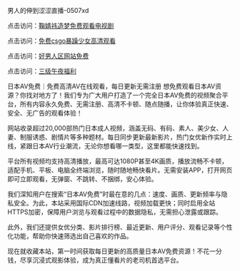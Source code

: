 男人的伸到涩涩直播-0507xd


点击访问：<a href="https://gfd-5xg.pages.dev/">鞠婧祎造梦免费观看电视剧</a>

点击访问：<a href="https://vassv.pages.dev/">免费csgo暴躁少女高清观看</a>

点击访问：<a href="https://cfad.pages.dev/">好男人区网站免费</a>

点击访问：<a href="https://rtj-3zo.pages.dev/">三级午夜福利</a>

日本AV免费｜免费高清AV在线观看，每日更新无需注册
想免费观看日本AV资源？你找对地方了！我们专为广大用户打造了一个完全日本AV免费的视频聚合平台，所有内容永久免费、无需注册、高清不卡顿、随点随播，让你体验真正快速、安全、无广告的观看体验！

网站收录超过20,000部热门日本成人视频，涵盖无码、有码、素人、美少女、人妻、制服诱惑、剧情片等多种题材。每日同步更新最新影片，热门女优新作实时上线，紧跟日本AV行业潮流，无论你想看哪一类型，这里都能快速找到。

平台所有视频均支持高清播放，最高可达1080P甚至4K画质，播放流畅不卡顿，适配手机、平板、电脑全终端浏览，随时随地畅快看片。无需安装APP，打开网页即可立即观看，无弹窗、不跳转、不捆绑，安心体验。

我们深知用户在搜索“日本AV免费”时最在意的几点：速度、画质、更新频率与隐私安全。为此，本站采用国际CDN加速线路，视频加载更快；同时启用全站HTTPS加密，保障用户浏览与观看过程中的数据隐私，无需担心泄露或跟踪。

此外，我们还提供女优分类、影片排行榜、最近更新、用户评分、观看记录等个性化功能，帮助你快速筛选出自己喜欢的作品。

现在就收藏本站，第一时间获取每日更新的高质量日本AV免费资源！不花一分钱，尽享沉浸式观影体验，成为真正懂看片的老司机首选平台。


<span style="display:none;">[Canonical link](https://github.com/662xued/03253 ）</span>

